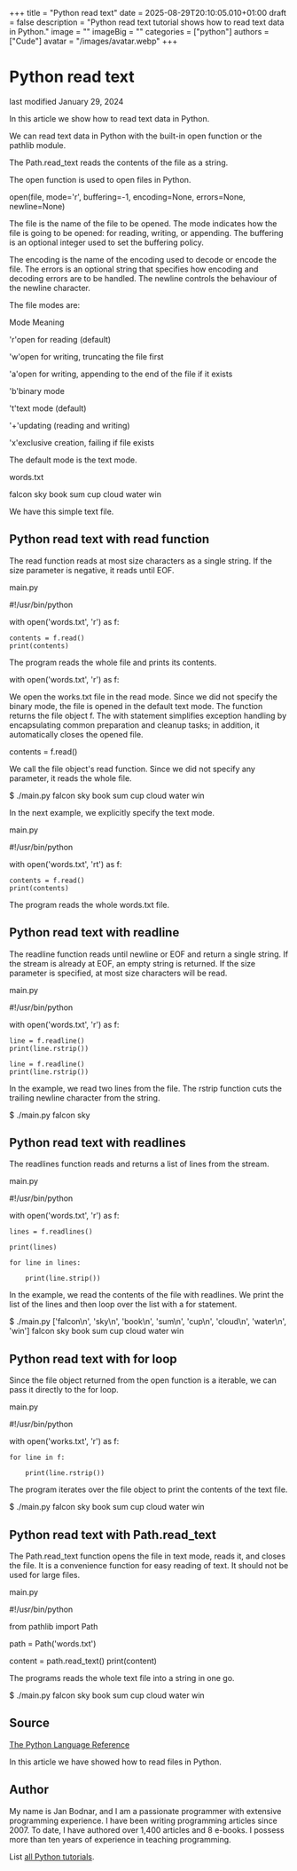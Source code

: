 +++
title = "Python read text"
date = 2025-08-29T20:10:05.010+01:00
draft = false
description = "Python read text tutorial shows how to read text data in Python."
image = ""
imageBig = ""
categories = ["python"]
authors = ["Cude"]
avatar = "/images/avatar.webp"
+++

# Python read text

last modified January 29, 2024

In this article we show how to read text data in Python.

We can read text data in Python with the built-in open function or
the pathlib module.

The Path.read_text reads the contents of the file as a string.

The open function is used to open files in Python.

open(file, mode='r', buffering=-1, encoding=None, errors=None, newline=None)

The file is the name of the file to be opened. The
mode indicates how the file is going to be opened: for reading,
writing, or appending. The buffering is an optional integer used to
set the buffering policy.

The encoding is the name of the encoding
used to decode or encode the file. The errors is an optional string
that specifies how encoding and decoding errors are to be handled. The
newline controls the behaviour of the newline character.

The file modes are:

Mode
Meaning

'r'open for reading (default)

'w'open for writing, truncating the file first

'a'open for writing, appending to the end of the file if it exists

'b'binary mode

't'text mode (default)

'+'updating (reading and writing)

'x'exclusive creation, failing if file exists

The default mode is the text mode.

words.txt
  

falcon
sky
book
sum
cup
cloud
water
win

We have this simple text file.

## Python read text with read function

The read function reads at most size characters as a
single string. If the size parameter is negative, it reads until
EOF.

main.py
  

#!/usr/bin/python

with open('words.txt', 'r') as f:

    contents = f.read()
    print(contents)

The program reads the whole file and prints its contents.

with open('words.txt', 'r') as f:

We open the works.txt file in the read mode. Since we did not
specify the binary mode, the file is opened in the default text mode. The
function returns the file object f. The with statement
simplifies exception handling by encapsulating common preparation and cleanup
tasks; in addition, it automatically closes the opened file.

contents = f.read()

We call the file object's read function. Since we did not specify
any parameter, it reads the whole file.

$ ./main.py
falcon
sky
book
sum
cup
cloud
water
win

In the next example, we explicitly specify the text mode.

main.py
  

#!/usr/bin/python

with open('words.txt', 'rt') as f:

    contents = f.read()
    print(contents)

The program reads the whole words.txt file.

## Python read text with readline

The readline function reads until newline or EOF and return a
single string. If the stream is already at EOF, an empty string is returned. If
the size parameter is specified, at most size characters will be
read.

main.py
  

#!/usr/bin/python

with open('words.txt', 'r') as f:

    line = f.readline()
    print(line.rstrip())

    line = f.readline()
    print(line.rstrip())

In the example, we read two lines from the file. The rstrip
function cuts the trailing newline character from the string.

$ ./main.py
falcon
sky

## Python read text with readlines

The readlines function reads and returns a list of lines from the
stream.

main.py
  

#!/usr/bin/python

with open('words.txt', 'r') as f:

    lines = f.readlines()

    print(lines)

    for line in lines:

        print(line.strip())

In the example, we read the contents of the file with readlines.
We print the list of the lines and then loop over the list with a for statement.

$ ./main.py
['falcon\n', 'sky\n', 'book\n', 'sum\n', 'cup\n', 'cloud\n', 'water\n', 'win']
falcon
sky
book
sum
cup
cloud
water
win

## Python read text with for loop

Since the file object returned from the open function is a
iterable, we can pass it directly to the for loop.

main.py
  

#!/usr/bin/python

with open('works.txt', 'r') as f:

    for line in f:

        print(line.rstrip())

The program iterates over the file object to print the contents of the text
file.

$ ./main.py
falcon
sky
book
sum
cup
cloud
water
win

## Python read text with Path.read_text

The Path.read_text function opens the file in text mode, reads it,
and closes the file. It is a convenience function for easy reading of text. It
should not be used for large files.

main.py
  

#!/usr/bin/python

from pathlib import Path

path = Path('words.txt')

content = path.read_text()
print(content)

The programs reads the whole text file into a string in one go.

$ ./main.py
falcon
sky
book
sum
cup
cloud
water
win

## Source

[The Python Language Reference](https://docs.python.org/3/reference/index.html)

In this article we have showed how to read files in Python.

## Author

My name is Jan Bodnar, and I am a passionate programmer with extensive
programming experience. I have been writing programming articles since 2007.
To date, I have authored over 1,400 articles and 8 e-books. I possess more
than ten years of experience in teaching programming.

List [all Python tutorials](/python/).